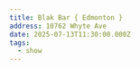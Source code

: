 ```yaml
---
title: Blak Bar { Edmonton }
address: 10762 Whyte Ave
date: 2025-07-13T11:30:00.000Z
tags:
  - show
---
```

